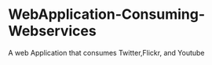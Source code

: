 WebApplication-Consuming-Webservices
====================================

A web Application that consumes Twitter,Flickr, and Youtube

